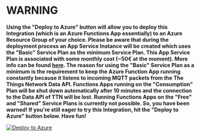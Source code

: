 # WARNING

**Using the "Deploy to Azure" button will allow you to deploy this Integration (which is an Azure Functions App essentially) to an Azure Resource Group of your choice. Please be aware that during the deployment process an App Service Instance will be created which uses the "Basic" Service Plan as the minimum Service Plan. This App Service Plan is associated with some monthly cost (~50€ at the moment). More info can be found [here](https://azure.microsoft.com/en-us/pricing/details/app-service/windows/). The reason for using the "Basic" Service Plan as a minimum is the requirement to keep the Azure Function App running constantly because it listens to incoming MQTT packets from the The Things Network Data API. Functions Apps running on the "Consumption" Plan will be shut down automatically after 10 minutes and the connection to the Data API of TTN will be lost. Running Functions Apps on the "Free" and "Shared" Service Plans is currently not possible. So, you have been warned! If you're still eager to try this Integration, hit the "Deploy to Azure" button below. Have fun!**
 
[![Deploy to Azure](https://azuredeploy.net/deploybutton.png)](https://portal.azure.com/#create/Microsoft.Template/uri/https%3A%2F%2Fraw.githubusercontent.com%2Fjsiebert%2FTTNAzureBridge%2Fmaster%2Fazuredeploy.json)